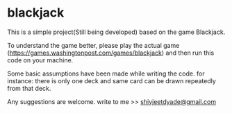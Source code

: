 # blackjack

This is a simple project(Still being developed) based on the game Blackjack.

To understand the game better, please play the actual game (https://games.washingtonpost.com/games/blackjack) and then run this code on your machine.

Some basic assumptions have been made while writing the code. 
for instance: there is only one deck and same card can be drawn repeatedly from that deck.

Any suggestions are welcome. write to me >> shivjeetdyade@gmail.com
